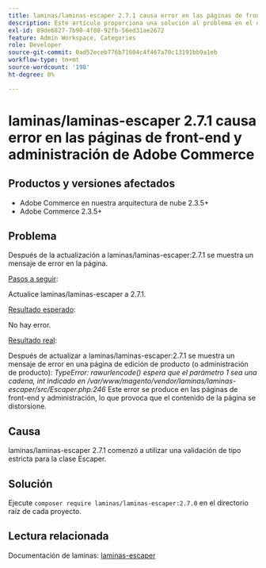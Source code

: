 ```yaml
---
title: laminas/laminas-escaper 2.7.1 causa error en las páginas de front-end y administración de Adobe Commerce
description: Este artículo proporciona una solución al problema en el que el lanzamiento de laminas/laminas-escaper:2.7.1 rompe la funcionalidad de Adobe Commerce en la administración de productos, categorías y páginas de productos. Este problema se solucionará en Adobe Commerce 2.4.3.
exl-id: 89de6827-7b90-4f08-92fb-56ed31ae2672
feature: Admin Workspace, Categories
role: Developer
source-git-commit: 0ad52eceb776b71604c4f467a70c13191bb9a1eb
workflow-type: tm+mt
source-wordcount: '198'
ht-degree: 0%

---
```


# laminas/laminas-escaper 2.7.1 causa error en las páginas de front-end y administración de Adobe Commerce


## Productos y versiones afectados

* Adobe Commerce en nuestra arquitectura de nube 2.3.5+
* Adobe Commerce 2.3.5+

## Problema

Después de la actualización a laminas/laminas-escaper:2.7.1 se muestra un mensaje de error en la página.

<u>Pasos a seguir</u>:

Actualice laminas/laminas-escaper a 2.7.1.

<u>Resultado esperado</u>:

No hay error.

<u>Resultado real</u>:

Después de actualizar a laminas/laminas-escaper:2.7.1 se muestra un mensaje de error en una página de edición de producto (o administración de producto): *TypeError: rawurlencode() espera que el parámetro 1 sea una cadena, int indicado en /var/www/magento/vendor/laminas/laminas-escaper/src/Escaper.php:246*
Este error se produce en las páginas de front-end y administración, lo que provoca que el contenido de la página se distorsione.

## Causa

laminas/laminas-escaper 2.7.1 comenzó a utilizar una validación de tipo estricta para la clase Escaper.

## Solución

Ejecute `composer require laminas/laminas-escaper:2.7.0` en el directorio raíz de cada proyecto.

## Lectura relacionada

Documentación de laminas: [laminas-escaper](https://docs.laminas.dev/laminas-escaper/)
